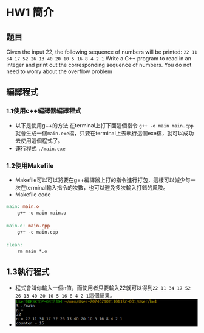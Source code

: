 # HW1 **簡介**

## 題目
Given the input 22, the following sequence of numbers will be printed: 
	``22 11 34 17 52 26 13 40 20 10 5 16 8 4 2 1``
Write a C++ program to read in an integer and print out the corresponding sequence of numbers. You do not need to worry about the overflow problem

## 編譯程式
### 1.1使用c++編譯器編譯程式
- 以下是使用g++的方法
在terminal上打下面這個指令
``g++ -o main main.cpp``
就會生成一個``main.exe``檔，只要在terminal上去執行這個exe檔，就可以成功去使用這個程式了。
- 運行程式
``./main.exe``
### 1.2使用Makefile
- Makefile可以可以將要在g++編譯器上打的指令進行打包，這樣可以減少每一次在terminal輸入指令的次數，也可以避免多次輸入打錯的風險。
- Makefile code
```Makefile
main: main.o
	g++ -o main main.o

main.o: main.cpp
	g++ -c main.cpp

clean:
	rm main *.o 
```
## 1.3執行程式

- 程式會叫你輸入一個n值，而使用者只要輸入22就可以得到``22 11 34 17 52 26 13 40 20 10 5 16 8 4 2 1``這個結果。
- ![image_name](https://github.com/ja632/hw1/blob/main/%E8%9E%A2%E5%B9%95%E6%93%B7%E5%8F%96%E7%95%AB%E9%9D%A2%202024-06-23%20102632.png)

